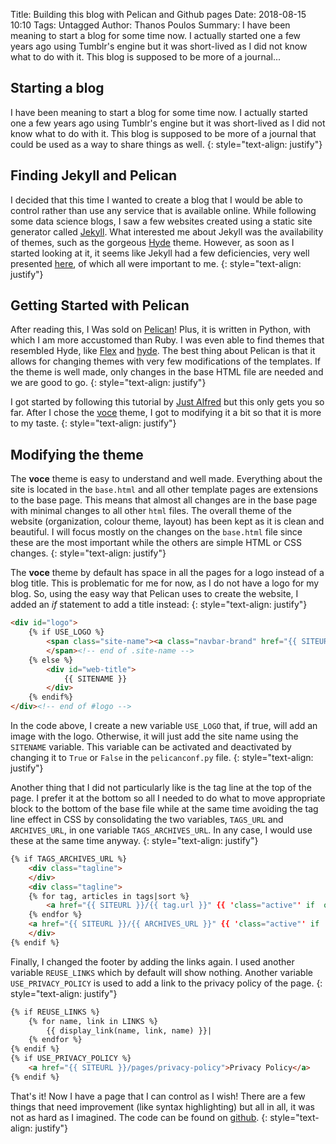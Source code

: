 Title: Building this blog with Pelican and Github pages
Date: 2018-08-15 10:10
Tags: Untagged
Author: Thanos Poulos
Summary: I have been meaning to start a blog for some time now. I actually started one a few years ago using Tumblr's engine but it was short-lived as I did not know what to do with it. This blog is supposed to be more of a journal...

## Starting a blog


I have been meaning to start a blog for some time now. I actually started one a few years ago using Tumblr's engine but it was short-lived as I did not know what to do with it. This blog is supposed to be more of a journal that could be used as a way to share things as well.
{: style="text-align: justify"}

## Finding Jekyll and Pelican


I decided that this time I wanted to create a blog that I would be able to control rather than use any service that is available online. While following some data science blogs, I saw a few websites created using a static site generator called [Jekyll](https://jekyllrb.com/). What interested me about Jekyll was the availability of themes, such as the gorgeous [Hyde](http://hyde.getpoole.com/) theme. However, as soon as I started looking at it, it seems like Jekyll had a few deficiencies, very well presented [here](https://ihommani.github.io/pelican.html), of which all were important to me.
{: style="text-align: justify"}

## Getting Started with Pelican


After reading this, I Was sold on [Pelican](http://docs.getpelican.com)! Plus, it is written in Python, with which I am more accustomed than Ruby. I was even able to find themes that resembled Hyde, like [Flex](http://flex.alxd.me/blog/) and [hyde](http://jvanz.com/). The best thing about Pelican is that it allows for changing themes with very few modifications of the templates. If the theme is well made, only changes in the base HTML file are needed and we are good to go.
{: style="text-align: justify"}

I got started by following this tutorial by [Just Alfred](https://blog.justalfred.com/getting-started-with-pelican-on-github-pages.html) but this only gets you so far. After I chose the [voce](https://github.com/limbenjamin/voce) theme, I got to modifying it a bit so that it is more to my taste.
{: style="text-align: justify"}

## Modifying the theme


The **voce** theme is easy to understand and well made. Everything about the site is located in the ``base.html`` and all other template pages are extensions to the base page. This means that almost all changes are in the base page with minimal changes to all other ``html`` files. The overall theme of the website (organization, colour theme, layout) has been kept as it is clean and beautiful. I will focus mostly on the changes on the ``base.html`` file since these are the most important while the others are simple HTML or CSS changes.
{: style="text-align: justify"}

The **voce** theme by default has space in all the pages for a logo instead of a blog title. This is problematic for me for now, as I do not have a logo for my blog. So, using the easy way that Pelican uses to create the website, I added an _if_ statement to add a title instead:
{: style="text-align: justify"}

```html
<div id="logo">
    {% if USE_LOGO %}
        <span class="site-name"><a class="navbar-brand" href="{{ SITEURL }}"><img width="310" src="{{ USER_LOGO_URL }}" class="attachment-full size-full" alt="logo"></a>
        </span><!-- end of .site-name -->
    {% else %}
        <div id="web-title">
            {{ SITENAME }}
        </div> 
    {% endif%}
</div><!-- end of #logo -->
```


In the code above, I create a new variable ``USE_LOGO`` that, if true, will add an image with the logo. Otherwise, it will just add the site name using the ``SITENAME`` variable. This variable can be activated and deactivated by changing it to ``True`` or ``False`` in the ``pelicanconf.py`` file.
{: style="text-align: justify"}

Another thing that I did not particularly like is the tag line at the top of the page. I prefer it at the bottom so all I needed to do what to move appropriate block to the bottom of the base file while at the same time avoiding the tag line effect in CSS by consolidating the two variables, ``TAGS_URL`` and ``ARCHIVES_URL``, in one variable ``TAGS_ARCHIVES_URL``. In any case, I would use these at the same time anyway.
{: style="text-align: justify"}

```html
{% if TAGS_ARCHIVES_URL %}
    <div class="tagline">
    </div>
    <div class="tagline">
    {% for tag, articles in tags|sort %}
        <a href="{{ SITEURL }}/{{ tag.url }}" {{ 'class="active"' if  output_file == tag.url }}>{{ tag }} ({{ articles|count }})</a> &#124; 
    {% endfor %}
    <a href="{{ SITEURL }}/{{ ARCHIVES_URL }}" {{ 'class="active"' if  output_file == ARCHIVES_URL }}>{{ 'Archives ('+ articles|count|string + ')' if  articles|count > all_articles|count  else 'Archives (' + all_articles|count|string + ')'}}</a>
    </div>
{% endif %}
```


Finally, I changed the footer by adding the links again. I used another variable ``REUSE_LINKS`` which by default will show nothing. Another variable ``USE_PRIVACY_POLICY`` is used to add a link to the privacy policy of the page.
{: style="text-align: justify"}

```html
{% if REUSE_LINKS %}
    {% for name, link in LINKS %}
        {{ display_link(name, link, name) }}|
    {% endfor %}
{% endif %}
{% if USE_PRIVACY_POLICY %}
    <a href="{{ SITEURL }}/pages/privacy-policy">Privacy Policy</a> 
{% endif %}
```


That's it! Now I have a page that I can control as I wish! There are a few things that need improvement (like syntax highlighting) but all in all, it was not as hard as I imagined. The code can be found on [github](https://github.com/thanospmc/fluxtransition).
{: style="text-align: justify"}